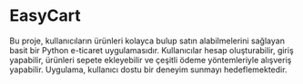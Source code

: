 # EasyCart
Bu proje, kullanıcıların ürünleri kolayca bulup satın alabilmelerini sağlayan basit bir Python e-ticaret uygulamasıdır. Kullanıcılar hesap oluşturabilir, giriş yapabilir, ürünleri sepete ekleyebilir ve çeşitli ödeme yöntemleriyle alışveriş yapabilir. Uygulama, kullanıcı dostu bir deneyim sunmayı hedeflemektedir.
